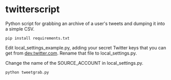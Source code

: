 twitterscript
=============

Python script for grabbing an archive of a user's tweets and dumping it into a simple CSV.

`pip install requirements.txt`

Edit local_settings_example.py, adding your secret Twitter keys that you can get from [dev.twitter.com](dev.twitter.com). Rename that file to local_settings.py.

Change the name of the SOURCE_ACCOUNT in local_settings.py.

`python tweetgrab.py`
